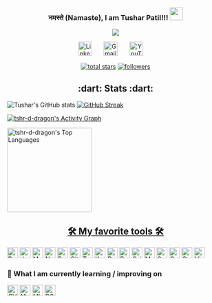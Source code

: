 <h3 align="center">
   नमस्ते (Namaste), I am Tushar Patil!!!
  <img src="https://media.giphy.com/media/WqR7WfQVrpXNcmrm81/giphy.gif" width="30">
</h3>

<!-- Typing SVG by DenverCoder1 - https://github.com/DenverCoder1/readme-typing-svg -->
<p align="center">
<a href="https://github.com/DenverCoder1/readme-typing-svg"><img src="https://readme-typing-svg.herokuapp.com/?lines=Always+up+for+new+challenges;Self+taught+Data+Scientist;4+%2B%20years+of+work+experience&font=Fira%20Code&center=true&width=440&height=45&vCenter=true&size=22"></a>
</p>

<!-- Social icons section -->
<p align="center">
  <a href="https://www.linkedin.com/in/tushar-patil-7a6008a4/"><img width="32px" alt="LinkedIn" title="LinkedIn" src="https://raw.githubusercontent.com/rahuldkjain/github-profile-readme-generator/master/src/images/icons/Social/linked-in-alt.svg"/></a>
  &#8287;&#8287;&#8287;&#8287;&#8287;
   <a href="mailto:tusharpatil487@gmail.com"><img width="32px" alt="Gmail" title="Gmail" src="https://img.icons8.com/doodle/48/000000/gmail-new.png"/></a>
  &#8287;&#8287;&#8287;&#8287;&#8287;
  <a href="https://www.youtube.com/channel/UC98XtEaTDg-PBRb8j1eCukw"><img width="32px" alt="YouTube" title="YouTube" src="https://upload.wikimedia.org/wikipedia/commons/0/09/YouTube_full-color_icon_%282017%29.svg" /></a>
  &#8287;&#8287;&#8287;&#8287;&#8287;
</p>



<!-- Social badges section -->
<!-- Badges with custom icons - https://github.com/DenverCoder1/custom-icon-badges -->
<!-- YouTube stats - https://github.com/DenverCoder1/github-readme-youtube-stats -->
<!-- View counter - https://github.com/DenverCoder1/Simple-View-Counter -->
<!-- Star counter - https://github.com/idealclover/GitHub-Star-Counter -->
<p align="center">
  <a href="https://github.com/tshr-d-dragon?tab=repositories&sort=stargazers">
    <img alt="total stars" title="Total stars on GitHub" src="https://custom-icon-badges.herokuapp.com/badge/dynamic/json?logo=star&color=55960c&labelColor=488207&label=Stars&style=for-the-badge&query=%24.stars&url=https://api.github-star-counter.workers.dev/user/tshr-d-dragon"/></a>
  <a href="https://github.com/tshr-d-dragon?tab=followers">
    <img alt="followers" title="Follow me on Github" src="https://custom-icon-badges.herokuapp.com/github/followers/tshr-d-dragon?color=236ad3&labelColor=1155ba&style=for-the-badge&logo=person-add&label=Follow&logoColor=white"/></a>
</p>

<h2 align="center"> :dart: Stats :dart:</h2>
<!-- GitHub Readme Streak Stats - https://github.com/DenverCoder1/github-readme-streak-stats -->

![Tushar's GitHub stats](https://github-readme-stats.vercel.app/api?username=tshr-d-dragon&show_icons=true&theme=radical)
[![GitHub Streak](https://streak-stats.demolab.com/?user=tshr-d-dragon&theme=radical)](https://git.io/streak-stats)

<!-- https://github.com/ashutosh00710/github-readme-activity-graph -->
<a href="https://github.com/ashutosh00710/github-readme-activity-graph"><img alt="tshr-d-dragon's Activity Graph" src="https://activity-graph.herokuapp.com/graph?username=tshr-d-dragon&bg_color=1F222E&color=F8D866&line=F85D7F&point=FFFFFF&hide_border=true" /></a>

<a href="https://github.com/anuraghazra/github-readme-stats">
     <img alt="tshr-d-dragon's Top Languages" src="https://github-readme-stats.vercel.app/api/top-langs/?username=tshr-d-dragon&langs_count=5&layout=compact&theme=react&hide_border=true&bg_color=1F222E&title_color=F85D7F&icon_color=F8D866&" height="196px"/>

<h2 align="center"> 🛠️ My favorite tools 🛠️</h2>

<p>
    <a href="https://github.com/search?q=user%3ADenverCoder1+language%3Apython"><img alt="Python" src="https://img.shields.io/badge/Python-14354C.svg?logo=python&logoColor=white" height="25"></a>
    <a href="#"><img alt="Jupyter" src="https://img.shields.io/badge/Jupyter-F37626.svg?logo=Jupyter&logoColor=white" height="25" ></a>
    <a href="https://github.com/search?q=user%3ADenverCoder1+language%3Amarkdown"><img alt="Markdown" src="https://img.shields.io/badge/Markdown-000000.svg?logo=markdown&logoColor=white" height="25"></a>
    <a href="#"><img alt="NumPy" src="https://img.shields.io/badge/Numpy-013243.svg?logo=numpy&logoColor=white" height="25"></a>
    <a href="#"><img alt="Pandas" src="https://img.shields.io/badge/Pandas-150458.svg?logo=pandas&logoColor=white" height="25"></a>
    <a href="#"><img alt="GitHub" src="https://img.shields.io/badge/GitHub-000000.svg?logo=github&logoColor=white" height="25"></a>
    <a href="#"><img alt="TensorlFlow" src="https://img.shields.io/badge/-TensorFlow-F37626?logo=tensorflow&logoColor=white" height="25" ></a>
    <a href="#"><img alt="Keras" src="https://img.shields.io/badge/Keras-F37626.svg?logo=keras&logoColor=white" height="25" ></a>
    <a href="#"><img alt="Docker" src="https://img.shields.io/badge/Docker-blue.svg?logo=Docker&logoColor=white" height="25" ></a>
    <a href="#"><img alt="Pytorch" src="https://img.shields.io/badge/Pytorch-red.svg?logo=pytorch&logoColor=white" height="25" ></a>
    <a href="#"><img alt="Scikit-learn" src="https://img.shields.io/badge/Sklearn-blue.svg?logo=scikit-learn&logoColor=white" height="25" ></a>
    <a href="#"><img alt="Matplotlib" src="https://img.shields.io/badge/Matplotlib-yellowgreen.svg?logo=matplotlib&logoColor=white" height="25" ></a>
    <a href="#"><img alt="Seaborn" src="https://img.shields.io/badge/Seaborn-9cf.svg?logo=seaborn&logoColor=white" height="25" ></a>
    <a href="#"><img alt="OpenCV" src="https://img.shields.io/badge/OpenCV-brightgreen.svg?logo=opencv&logoColor=white" height="25" ></a>
    <a href="#"><img alt="Stack Overflow" src="https://img.shields.io/badge/-Stack%20Overflow-FE7A16?logo=stack-overflow&logoColor=white" height="25" ></a>
    <a href="#"><img alt="Visual Studio Code" src="https://img.shields.io/badge/Visual%20Studio%20Code-0078d7.svg?logo=visual-studio-code&logoColor=white" height="25"></a>
    
</p>

### 📖  What I am currently learning / improving on

<p>
    <a href="#"><img alt="CV" src="https://img.shields.io/badge/CV-red.svg?logo=cv&logoColor=white" height="25"></a>
    <a href="#"><img alt="NLP" src="https://img.shields.io/badge/NLP-%23276DC3.svg?logo=nlp&logoColor=white" height="25" ></a>
    <a href="#"><img alt="MLOps" src="https://img.shields.io/badge/MLOps-00f.svg?logo=mlops&logoColor=white" height="25"></a>
    <a href="#"><img alt="DSA" src="https://img.shields.io/badge/DSA-013243.svg?logo=DSA&logoColor=white" height="25" ></a>

</p> 
 
<br>


